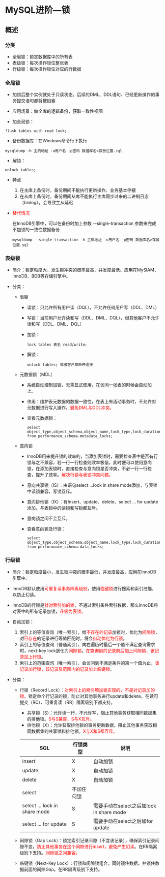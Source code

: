 # MySQL进阶—锁

## 概述

### 分类

- 全局锁：锁定数据库中的所有表
- 表级锁：每次操作锁住整张表
- 行级锁：每次操作锁住对应的行数据

### 全局锁

- 加锁后整个实例就处于只读状态，后续的DML、DDL语句、已经更新操作的事务提交语句都将被阻塞

- 应用场景：做全库的逻辑备份，获取一致性视图

- 加全局锁：

```mysql
flush tables with read lock;
```

- 备份数据库：在Windows命令行下执行

```windows
mysqldump -h 主机地址 -u用户名 -p密码 数据库名>存放位置.sql
```

- 解锁：

```mysql
unlock tables;
```

- 特点

  1. 在主库上备份时，备份期间不能执行更新操作，业务基本停摆
  2. 在从库上备份时，备份期间从库不能执行主库同步过来的二进制日志（binlog），会导致主从延迟

- <font color='red'>替代情况</font>

  在InnoDB引擎中，可以在备份时加上参数 --single-transaction 参数来完成不加锁的一致性数据备份

  ```windows
  mysqldump --single-transaction -h 主机地址 -u用户名 -p密码 数据库名>存放位置.sql
  ```

### 表级锁

- 简介：锁定粒度大，发生锁冲突的概率最高，并发度最低。应用在MySIAM、InnoDB、BDB等存储引擎中。

- 分类：

  - 表锁

    - 读锁：只允许所有用户读（DQL），不允许任何用户写（DDL、DML）

    - 写锁：当前用户允许读和写（DDL、DML、DQL），但其他客户不允许读和写（DDL、DML、DQL）

    - 加锁：

      ```mysql
      lock tables 表名 read/write;
      ```

    - 解锁：

      ```mysql
      unlock tables; 或者客户端断开连接
      ```

  - 元数据锁（MDL）

    - 系统自动控制加锁，无需显式使用，在访问一张表的时候会自动加上。

    - 作用：维护表元数据的数据一致性，在表上有活动事务时，不允许对元数据进行写入操作。<font color='red'>避免DML与DDL冲突。</font>

    - 查看元数据锁：

      ```mysql
      select object_type,object_schema,object_name,lock_type,lock_duration from performance_schema.metadata_locks;
      ```

  - 意向锁

    - InnoDB用来提升锁的效率的，当添加表锁时，需要检查表中是否有行锁与之不兼容，若一行一行检查则效率极低，此时便可以使用意向锁，在添加表锁时，直接检查与意向锁是否冲突，不必一行一行检查，提升了效率。<font color='red'>解决行锁与表锁冲突问题。</font>

    - 意向共享锁（IS）：由语句select ...lock in share mode添加，与表锁中读锁兼容，写锁互斥。

    - 意向排他锁（IX）：有Insert、update、delete、select ... for update添加，与表锁中的读锁和写锁都互斥。

    - 意向锁之间不会互斥。

    - 查看意向锁及行锁：

      ```mysql
      select object_type,object_schema,object_name,lock_type,lock_duration from performance_schema.data_locks;
      ```

### 行级锁

- 简介：锁定粒度最小，发生锁冲突的概率最低，并发度最高，应用在InnoDB引擎中。

- InnoDB默认使用<font color='red'>可重复读事务隔离级别</font>，使用<font color='red'>临键锁</font>进行搜索和索引扫描，以防止幻读。

- InnoDB的行锁是<font color='red'>针对索引加的锁</font>，不通过索引条件索引数据，那么InnoDB将对表中的所有记录加锁，<font color='red'>升级为表锁。</font>

- 自动加锁：

  1. 索引上的等值查询（唯一索引），给<font color='red'>不存在的记录</font>加锁时，优化为<font color='red'>间隙锁</font>，对<font color='red'>已存在</font>的记录进行等值匹配时，将会<font color='red'>自动优化为行锁</font>。
  2. 索引上的等值查询（普通索引），向右遍历时最后一个值不满足查询需求时，next-key lock退化为<font color='red'>间隙锁</font>。<font color='red'>在查询到的记录前后加上间隙锁，该记录加上行锁</font>。
  3. 索引上的范围查询（唯一索引），会访问到不满足条件的第一个值为止，<font color='red'>该记录加行锁，该记录及范围内的记录加上临键锁</font>。

- 分类：

  - 行锁（Record Lock）：<font color='red'>对索引上的索引项加锁实现的，不是对记录加的锁。</font>锁定单个行记录的锁，防止对其他事务进行update和delete。在读可提交（RC）、可重复读（RR）隔离级别下都支持。

    - 共享锁（S）：允许读一行，不允许写，阻止其他事务获取相同数据集的排他锁。<font color='red'>S与S兼容，S与X互斥。</font>
    - 排他锁（X）：允许获取排他锁的事务更新数据，阻止其他事务获取相同数据集的共享锁和排他锁。<font color='red'>X与X和S都互斥。</font>

    | SQL                           | 行锁类型   | 说明                                     |
    | ----------------------------- | ---------- | ---------------------------------------- |
    | insert                        | X          | 自动加锁                                 |
    | update                        | X          | 自动加锁                                 |
    | delete                        | X          | 自动加锁                                 |
    | select                        | 不加任何锁 |                                          |
    | select ... lock in share mode | S          | 需要手动在select之后加lock in share mode |
    | select ... for update         | S          | 需要手动在select之后加for update         |

  - 间隙锁（Gap Lock）：锁定索引记录间隙（不含该记录），确保索引记录间隙不变，<font color='red'>防止其他事务在这个间隙进行insert，避免产生幻读</font>。在RR隔离级别下支持。<font color='red'>间隙锁之间兼容。</font>
  - 临键锁（Next-Key Lock）：行锁和间隙锁组合，同时锁住数据，并锁住数据前面的间隙Gap。在RR隔离级别下支持。